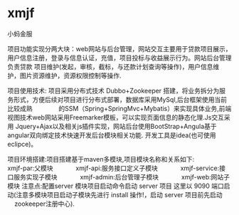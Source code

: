 # xmjf
小蚂金服

项目功能实现分两大块：web网站与后台管理，网站交互主要用于贷款项目展示，用户信息注册，登录与信息认证，充值，项目投标与收益展示行为。网站后台管理负责贷款                     项目维护(发起，审核，截标，与还款计划查询等操作)，用户信息维护，图片资源维护，资源权限控制等操作.

项目使用技术: 项目采用分布式技术 Dubbo+Zookeeper 搭建，将业务拆分为服务形式，方便后续对项目进行分布式部署，数据库采用MySql,后台框架使用当前比较成熟               的SSM（Spring+SpringMvc+Mybatis）来实现具体业务,前端视图技术web网站采用Freemarker模板，可以实现页面信息的静态化理.Js交互采用                       Jquery+Ajax以及相关js插件实现，网站后台使用BootStrap+Angula基于angular双向绑定技术快速开发后台模块相关功能. 
            开发工具是idea(也可使用 eclipce)。

项目环境搭建:项目搭建基于maven多模块,项目模块名称和关系如下:
             xmjf-par:父模块
             xmjf-api:服务接口定义子模块
             xmjf-service:接口服务实现子模块
             xmjf-admin:后台管理子模块
             xmjf-web:网站子模块
注意点:配置server 模块项目启动命令启动 server 项目 这里以 9090 端口启动(注意多模块项目启动子模块先进行 install 操作!，启动 server 项目前先启动 	         zookeeper注册中心).

